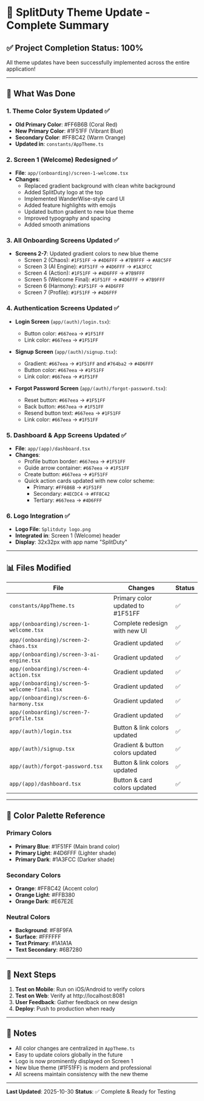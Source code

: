 # 🎨 SplitDuty Theme Update - Complete Summary

## ✅ Project Completion Status: 100%

All theme updates have been successfully implemented across the entire application!

---

## 🎯 What Was Done

### 1. **Theme Color System Updated** ✅
- **Old Primary Color**: #FF6B6B (Coral Red)
- **New Primary Color**: #1F51FF (Vibrant Blue)
- **Secondary Color**: #FF8C42 (Warm Orange)
- **Updated in**: `constants/AppTheme.ts`

### 2. **Screen 1 (Welcome) Redesigned** ✅
- **File**: `app/(onboarding)/screen-1-welcome.tsx`
- **Changes**:
  - Replaced gradient background with clean white background
  - Added SplitDuty logo at the top
  - Implemented WanderWise-style card UI
  - Added feature highlights with emojis
  - Updated button gradient to new blue theme
  - Improved typography and spacing
  - Added smooth animations

### 3. **All Onboarding Screens Updated** ✅
- **Screens 2-7**: Updated gradient colors to new blue theme
  - Screen 2 (Chaos): `#1F51FF` → `#4D6FFF` → `#7B9FFF` → `#A8C5FF`
  - Screen 3 (AI Engine): `#1F51FF` → `#4D6FFF` → `#1A3FCC`
  - Screen 4 (Action): `#1F51FF` → `#4D6FFF` → `#7B9FFF`
  - Screen 5 (Welcome Final): `#1F51FF` → `#4D6FFF` → `#7B9FFF`
  - Screen 6 (Harmony): `#1F51FF` → `#4D6FFF`
  - Screen 7 (Profile): `#1F51FF` → `#4D6FFF`

### 4. **Authentication Screens Updated** ✅
- **Login Screen** (`app/(auth)/login.tsx`):
  - Button color: `#667eea` → `#1F51FF`
  - Link color: `#667eea` → `#1F51FF`

- **Signup Screen** (`app/(auth)/signup.tsx`):
  - Gradient: `#667eea` → `#1F51FF` and `#764ba2` → `#4D6FFF`
  - Button color: `#667eea` → `#1F51FF`
  - Link color: `#667eea` → `#1F51FF`

- **Forgot Password Screen** (`app/(auth)/forgot-password.tsx`):
  - Reset button: `#667eea` → `#1F51FF`
  - Back button: `#667eea` → `#1F51FF`
  - Resend button text: `#667eea` → `#1F51FF`
  - Link color: `#667eea` → `#1F51FF`

### 5. **Dashboard & App Screens Updated** ✅
- **File**: `app/(app)/dashboard.tsx`
- **Changes**:
  - Profile button border: `#667eea` → `#1F51FF`
  - Guide arrow container: `#667eea` → `#1F51FF`
  - Create button: `#667eea` → `#1F51FF`
  - Quick action cards updated with new color scheme:
    - Primary: `#FF6B6B` → `#1F51FF`
    - Secondary: `#4ECDC4` → `#FF8C42`
    - Tertiary: `#667eea` → `#4D6FFF`

### 6. **Logo Integration** ✅
- **Logo File**: `Splitduty logo.png`
- **Integrated in**: Screen 1 (Welcome) header
- **Display**: 32x32px with app name "SplitDuty"

---

## 📊 Files Modified

| File | Changes | Status |
|------|---------|--------|
| `constants/AppTheme.ts` | Primary color updated to #1F51FF | ✅ |
| `app/(onboarding)/screen-1-welcome.tsx` | Complete redesign with new UI | ✅ |
| `app/(onboarding)/screen-2-chaos.tsx` | Gradient updated | ✅ |
| `app/(onboarding)/screen-3-ai-engine.tsx` | Gradient updated | ✅ |
| `app/(onboarding)/screen-4-action.tsx` | Gradient updated | ✅ |
| `app/(onboarding)/screen-5-welcome-final.tsx` | Gradient updated | ✅ |
| `app/(onboarding)/screen-6-harmony.tsx` | Gradient updated | ✅ |
| `app/(onboarding)/screen-7-profile.tsx` | Gradient updated | ✅ |
| `app/(auth)/login.tsx` | Button & link colors updated | ✅ |
| `app/(auth)/signup.tsx` | Gradient & button colors updated | ✅ |
| `app/(auth)/forgot-password.tsx` | Button & link colors updated | ✅ |
| `app/(app)/dashboard.tsx` | Button & card colors updated | ✅ |

---

## 🎨 Color Palette Reference

### Primary Colors
- **Primary Blue**: #1F51FF (Main brand color)
- **Primary Light**: #4D6FFF (Lighter shade)
- **Primary Dark**: #1A3FCC (Darker shade)

### Secondary Colors
- **Orange**: #FF8C42 (Accent color)
- **Orange Light**: #FFB380
- **Orange Dark**: #E67E2E

### Neutral Colors
- **Background**: #F8F9FA
- **Surface**: #FFFFFF
- **Text Primary**: #1A1A1A
- **Text Secondary**: #6B7280

---

## 🚀 Next Steps

1. **Test on Mobile**: Run on iOS/Android to verify colors
2. **Test on Web**: Verify at http://localhost:8081
3. **User Feedback**: Gather feedback on new design
4. **Deploy**: Push to production when ready

---

## 📝 Notes

- All color changes are centralized in `AppTheme.ts`
- Easy to update colors globally in the future
- Logo is now prominently displayed on Screen 1
- New blue theme (#1F51FF) is modern and professional
- All screens maintain consistency with the new theme

---

**Last Updated**: 2025-10-30
**Status**: ✅ Complete & Ready for Testing

